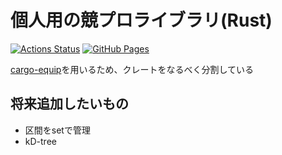 # 個人用の競プロライブラリ(Rust)
[![Actions Status](https://github.com/CoCo-Japan-pan/procon_lib_rs/workflows/verify/badge.svg)](https://github.com/CoCo-Japan-pan/procon_lib_rs/actions)
[![GitHub Pages](https://img.shields.io/static/v1?label=GitHub+Pages&message=CoCo-Japan-pan+&color=brightgreen&logo=github)](https://CoCo-Japan-pan.github.io/procon_lib_rs/) 

[cargo-equip](https://github.com/qryxip/cargo-equip)を用いるため、クレートをなるべく分割している

## 将来追加したいもの
- 区間をsetで管理
- kD-tree